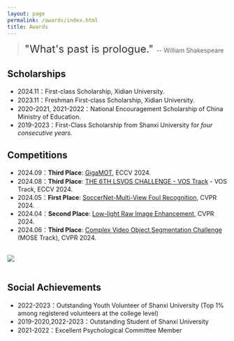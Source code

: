 ```yaml
---
layout: page
permalink: /awards/index.html
title: Awards
---
```


> <font size="5" color="#333" >"What's past is prologue." </font> -- William Shakespeare <br>
<!-- [Chinese Version](https://xxxxyliu.github.io/file/awards-zh) -->
<!-- > Lastest Update: 20th Sep 2024 -->

## Scholarships

- 2024.11：First-class Scholarship, Xidian University.
- 2023.11：Freshman First-class Scholarship, Xidian University.
- 2020-2021, 2021-2022：National Encouragement Scholarship of China Ministry of Education.
- 2019-2023：First-Class Scholarship from Shanxi University for *four consecutive years.*


## Competitions

- 2024.09：**Third Place**: [GigaMOT](https://gigavision.cn/track/track/?nav=Tracking&type=nav&t=1734165651038), ECCV 2024.
- 2024.08：**Third Place**: [THE 6TH LSVOS CHALLENGE - VOS Track](https://lsvos.github.io/#leadboard) - VOS Track, ECCV 2024.
- 2024.05：**First Place**: [SoccerNet-Multi-View Foul Recognition](https://www.soccer-net.org/challenges/2024), CVPR 2024.
- 2024.04：**Second Place**: [Low-light Raw Image Enhancement](https://pbdl-ws.github.io/pbdl2024/Low-light%20Raw%20Image%20Enhancement/index.html), CVPR 2024.
- 2024.06：**Third Place**: [Complex Video Object Segmentation Challenge](https://henghuiding.github.io/MOSE/ChallengeCVPR2024) (MOSE Track), CVPR 2024.
<br>

<div>
<img src="https://xxxxyliu.github.io/images/awards/certificate-com.jpg">
</div>
<br>

<!-- <img src="images/awards/certificate-com.jpg" style="width: 50%; height: auto;"> -->

<!-- <div class="second">
<img src="images/awards/lvos.png", height='400'>
<img src="images/awards/mose.png", height='400'>
</div>


<div class="third">
<img src="images/awards/pbdl.png", height='400'>
<img src="images/awards/soccer.png", height='400'>
<img src="images/awards/MOT.jpg", height='400'>
</div> -->

## Social Achievements
- 2022-2023：Outstanding Youth Volunteer of Shanxi University (Top 1% among registered volunteers at the college level)
- 2019-2020,2022-2023：Outstanding Student of Shanxi University 
- 2021-2022：Excellent Psychological Committee Member

<br>
